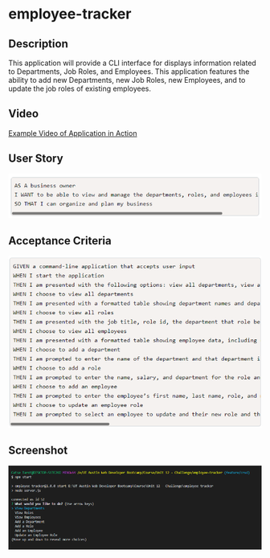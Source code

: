 # employee-tracker

## Description
This application will provide a CLI interface for displays information related to Departments, Job Roles, and Employees. This application features the ability to add new Departments, new Job Roles, new Employees, and to update the job roles of existing employees. 

## Video 
[Example Video of Application in Action](https://drive.google.com/file/d/1XFsRPKJvU_fau5xpFGSzbh3i0WT2nF5u/view)

## User Story
![User Story](./public/src/img/userStory.png)

## Acceptance Criteria
![Acceptance Criteria](./public/src/img/criteria.png)

## Screenshot
![Screenshot](./public/src/img/screenshot.png)
